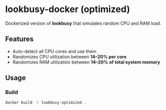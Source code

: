 # lookbusy-docker (optimized)

Dockerized version of **lookbusy** that simulates random CPU and RAM load.

##  Features

- Auto-detect all CPU cores and use them
- Randomizes CPU utilization between **14–20% per core**
- Randomizes RAM utilization between **14–20% of total system memory**

##  Usage

### Build
```bash
docker build -t lookbusy-optimized .
